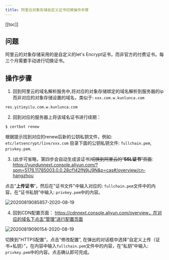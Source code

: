 ```yaml
---
title: 阿里云对象存储自定义证书切换操作步骤
---
```


<ClientOnly>
  <in-article-adsense
    ins-style="display:block; text-align:center;"
    data-ad-slot="7727965566"
  />
</ClientOnly>

[[toc]]

## 问题

阿里云的对象存储采用的是自定义的let's Encrypt证书，而非官方的付费证书。每三个月需要手动进行切换证书。

## 操作步骤

1. 回到阿里云的域名解析服务中,将对应的对象存储绑定的域名解析到服务器的ip而非对应的对象存储设置的域名，类似于: `xxx.com.w.kunlunca.com`

```
res.yitieyilu.com.w.kunlunca.com

```
2. 回到对应的服务器上将该域名证书进行续期： 

```
$ certbot renew
```

根据提示找到对应的renew后新的公钥私钥文件，例如: `etc/letsencrypt/live/xxx.com` 目录下面的公钥私钥文件: `fullchain.pem`, `privkey.pem`.


3. (此步可省略，第四步会自动生成该证书)~~切换到阿里云的“**SSL证书**”页面~~: https://yundunnext.console.aliyun.com/?spm=5176.11785003.0.0.28cf142fN9jJ9N&p=cas#/overview/cn-hangzhou

点击“**上传证书**”，然后在"证书文件"中输入对应的: `fullchain.pem`文件中的内容，在“证书私钥”中输入: `privkey.pem`中的内容。

![20200819085857-2020-08-19](https://raw.githubusercontent.com/alterhu2020/StorageHub/master/img/20200819085857-2020-08-19.png)

4. 回到CDN配置页面： https://cdnnext.console.aliyun.com/overview，在对应的域名下点击“管理”进行配置页面

![20200819090154-2020-08-19](https://raw.githubusercontent.com/alterhu2020/StorageHub/master/img/20200819090154-2020-08-19.png)

切换到"HTTPS配置”，点击“修改配置”, 在弹出的对话框中选择“自定义上传（证书+私钥）”，在内容中输入`fullchain.pem`文件中的内容，在“私钥”中输入: `privkey.pem`中的内容。点击确认即可完成。


